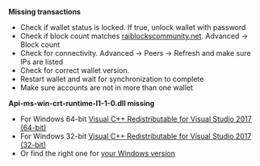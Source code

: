 **Missing transactions**
* Check if wallet status is locked. If true, unlock wallet with password
* Check if block count matches [raiblockscommunity.net](https://raiblockscommunity.net).  Advanced -> Block count
* Check for connectivity.  Advanced -> Peers -> Refresh and make sure IPs are listed
* Check for correct wallet version.
* Restart wallet and wait for synchronization to complete
* Make sure accounts are not in more than one wallet

**Api-ms-win-crt-runtime-l1-1-0.dll missing**
* For Windows 64-bit
[Visual C++ Redistributable for Visual Studio 2017 (64-bit)](https://download.microsoft.com/download/7/2/5/72572684-052f-4aa9-9170-9d40813a87be/vc_redist.x64.exe)
* For Windows 32-bit
[Visual C++ Redistributable for Visual Studio 2017 (32-bit) ](https://download.microsoft.com/download/e/6/6/e66c5871-7afe-4640-a454-786eabe8aae8/vc_redist.x86.exe)
* Or find the right one for [your Windows version](https://support.microsoft.com/en-us/help/2999226/update-for-universal-c-runtime-in-windows)

